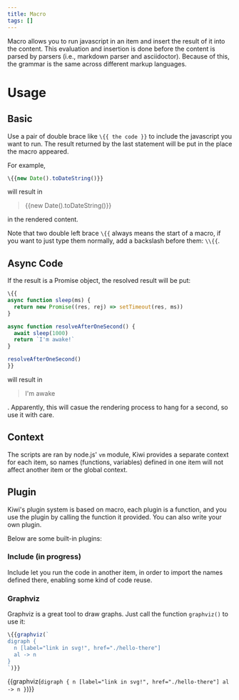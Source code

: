 ```yaml
---
title: Macro
tags: []
---
```


Macro allows you to run javascript in an item and insert the result of it into the content. This evaluation and insertion is done before the content is parsed by parsers (i.e., markdown parser and asciidoctor). Because of this, the grammar is the same across different markup languages.

# Usage

## Basic

Use a pair of double brace like `\{{ the code }}` to include the javascript you want to run. The result returned by the last statement will be put in the place the macro appeared.

For example,

```javascript
\{{new Date().toDateString()}}
```

will result in

> {{new Date().toDateString()}}

in the rendered content.

Note that two double left brace `\{{` always means the start of a macro, if you want to just type them normally, add a backslash before them: `\\{{`.

## Async Code

If the result is a Promise object, the resolved result will be put:

```javascript
\{{
async function sleep(ms) {
  return new Promise((res, rej) => setTimeout(res, ms))
}

async function resolveAfterOneSecond() {
  await sleep(1000)
  return `I'm awake!`
}

resolveAfterOneSecond()
}}
```

will result in

> I'm awake

. Apparently, this will casue the rendering process to hang for a second, so use it with care.

## Context

The scripts are ran by node.js' `vm` module, Kiwi provides a separate context for each item, so names (functions, variables) defined in one item will not affect another item or the global context.

## Plugin

Kiwi's plugin system is based on macro, each plugin is a function, and you use the plugin by calling the function it provided. You can also write your own plugin.

Below are some built-in plugins:

### Include (in progress)

Include let you run the code in another item, in order to import the names defined there, enabling some kind of code reuse.

### Graphviz

Graphviz is a great tool to draw graphs. Just call the function `graphviz()` to use it:

```javascript
\{{graphviz(`
digraph {
  n [label="link in svg!", href="./hello-there"]
  al -> n
}
`)}}
```

{{graphviz(`
digraph {
  n [label="link in svg!", href="./hello-there"]
  al -> n
}
`)}}
